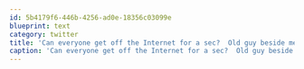 ```yaml
---
id: 5b4179f6-446b-4256-ad0e-18356c03099e
blueprint: text
category: twitter
title: 'Can everyone get off the Internet for a sec?  Old guy beside me can''t connect and wants Blenz staff to "reset the internet"'
caption: 'Can everyone get off the Internet for a sec?  Old guy beside me can''t connect and wants Blenz staff to "reset the internet"'
---
```

